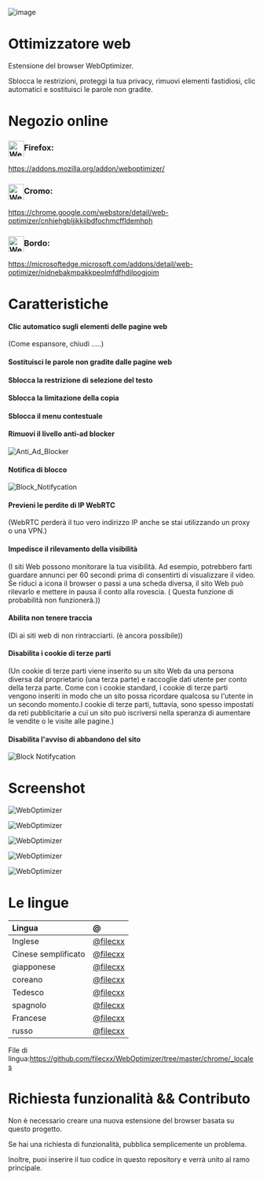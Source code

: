 ![image](chrome/icons/icon.png)

# Ottimizzatore web

Estensione del browser WebOptimizer.

Sblocca le restrizioni, proteggi la tua privacy, rimuovi elementi fastidiosi, clic automatici e sostituisci le parole non gradite.

# Negozio online

### <img src="webstore/images/firefox.png" width="32" height="32" alt="WebOptimizer Firefox" align="center" />Firefox:

<https://addons.mozilla.org/addon/weboptimizer/>

### <img src="webstore/images/chrome.png" width="32" height="32" alt="WebOptimizer Chrome" align="center" />Cromo:

<https://chrome.google.com/webstore/detail/web-optimizer/cnhiehgbljjkkiibdfochmcffldemhph>

### <img src="webstore/images/edge.png" width="32" height="32" alt="WebOptimizer Edge" align="center" />Bordo:

<https://microsoftedge.microsoft.com/addons/detail/web-optimizer/nidnebakmpakkpeolmfdfhdilpogjoim>

# Caratteristiche

#### Clic automatico sugli elementi delle pagine web

(Come espansore, chiudi .....)

#### Sostituisci le parole non gradite dalle pagine web

#### Sblocca la restrizione di selezione del testo

#### Sblocca la limitazione della copia

#### Sblocca il menu contestuale

#### Rimuovi il livello anti-ad blocker

![Anti_Ad_Blocker](chrome/images/anti_adblock.png)

#### Notifica di blocco

![Block_Notifycation](chrome/images/notification.png)

#### Previeni le perdite di IP WebRTC

(WebRTC perderà il tuo vero indirizzo IP anche se stai utilizzando un proxy o una VPN.)

#### Impedisce il rilevamento della visibilità

(I siti Web possono monitorare la tua visibilità. Ad esempio, potrebbero farti guardare annunci per 60 secondi prima di consentirti di visualizzare il video. Se riduci a icona il browser o passi a una scheda diversa, il sito Web può rilevarlo e mettere in pausa il conto alla rovescia. ( Questa funzione di probabilità non funzionerà.))

#### Abilita non tenere traccia

(Dì ai siti web di non rintracciarti. (è ancora possibile))

#### Disabilita i cookie di terze parti

(Un cookie di terze parti viene inserito su un sito Web da una persona diversa dal proprietario (una terza parte) e raccoglie dati utente per conto della terza parte. Come con i cookie standard, i cookie di terze parti vengono inseriti in modo che un sito possa ricordare qualcosa su l'utente in un secondo momento.I cookie di terze parti, tuttavia, sono spesso impostati da reti pubblicitarie a cui un sito può iscriversi nella speranza di aumentare le vendite o le visite alle pagine.)

#### Disabilita l'avviso di abbandono del sito

![Block Notifycation](chrome/images/leave_this_site.png)

# Screenshot

![WebOptimizer](screenshots/1.png)

![WebOptimizer](screenshots/2.png)

![WebOptimizer](screenshots/3.png)

![WebOptimizer](screenshots/auto_click.png)

![WebOptimizer](screenshots/replace_words_google.png)

# Le lingue

| Lingua              | @                                      |
| :------------------ | :------------------------------------- |
| Inglese             | [@filecxx](https://github.com/filecxx) |
| Cinese semplificato | [@filecxx](https://github.com/filecxx) |
| giapponese          | [@filecxx](https://github.com/filecxx) |
| coreano             | [@filecxx](https://github.com/filecxx) |
| Tedesco             | [@filecxx](https://github.com/filecxx) |
| spagnolo            | [@filecxx](https://github.com/filecxx) |
| Francese            | [@filecxx](https://github.com/filecxx) |
| russo               | [@filecxx](https://github.com/filecxx) |

File di lingua:<https://github.com/filecxx/WebOptimizer/tree/master/chrome/_locales>

# Richiesta funzionalità && Contributo

Non è necessario creare una nuova estensione del browser basata su questo progetto.

Se hai una richiesta di funzionalità, pubblica semplicemente un problema.

Inoltre, puoi inserire il tuo codice in questo repository e verrà unito al ramo principale.
